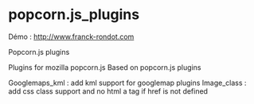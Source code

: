 popcorn.js_plugins
==================

Démo : <a href="http://www.franck-rondot.com/webdocs-webdocumentaire/webdocs-et-html5.html">http://www.franck-rondot.com</a>

Popcorn.js plugins

Plugins for mozilla popcorn.js
Based on popcorn.js plugins

Googlemaps_kml : add kml support for googlemap plugins
Image_class : add css class support and no html a tag if href is not defined
